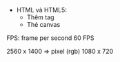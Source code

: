 - HTML và HTML5:
    - Thêm tag
    - Thẻ canvas

FPS: frame per second
60 FPS

2560 x 1400 => pixel (rgb)
1080 x 720